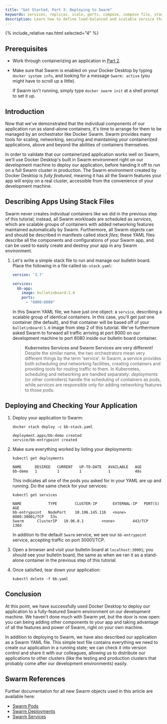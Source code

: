 ```yaml
---
title: "Get Started, Part 3: Deploying to Swarm"
keywords: services, replicas, scale, ports, compose, compose file, stack, networking
description: Learn how to define load-balanced and scalable service that runs containers.
---
```

{% include_relative nav.html selected="4" %}

## Prerequisites

- Work through containerizing an application in [Part 2](part2.md).
- Make sure that Swarm is enabled on your Docker Desktop by typing `docker system info`, and looking for a message `Swarm: active` (you might have to scroll up a little).

  If Swarm isn't running, simply type `docker swarm init` at a shell prompt to set it up.

## Introduction

Now that we've demonstrated that the individual components of our application run as stand-alone containers, it's time to arrange for them to be managed by an orchestrator like Docker Swarm. Swarm provides many tools for scaling, networking, securing and maintaining your containerized applications, above and beyond the abilities of containers themselves.

In order to validate that our containerized application works well on Swarm, we'll use Docker Desktop's built in Swarm environment right on our development machine to deploy our application, before handing it off to run on a full Swarm cluster in production. The Swarm environment created by Docker Desktop is _fully featured_, meaning it has all the Swarm features your app will enjoy on a real cluster, accessible from the convenience of your development machine.

## Describing Apps Using Stack Files

Swarm never creates individual containers like we did in the previous step of this tutorial; instead, all Swarm workloads are scheduled as _services_, which are scalable groups of containers with added networking features maintained automatically by Swarm. Furthermore, all Swarm objects can and should be described in manifests called _stack files_; these YAML files describe all the components and configurations of your Swarm app, and can be used to easily create and destroy your app in any Swarm environment.

1.  Let's write a simple stack file to run and manage our bulletin board. Place the following in a file called `bb-stack.yaml`:

    ```yaml
    version: '3.7'    

    services:
      bb-app:
        image: bulletinboard:1.0
        ports:
          - "8000:8080"    
    ```


    In this Swarm YAML file, we have just one object: a `service`, describing a scalable group of identical containers. In this case, you'll get just one container (the default), and that container will be based off of your `bulletinboard:1.0` image from step 2 of this tutorial. We've furthermore asked Swarm to forward all traffic arriving at port 8000 on our development machine to port 8080 inside our bulletin board container.

    > **Kubernetes Services and Swarm Services are very different!** Despite the similar name, the two orchestrators mean very different things by the term 'service'. In Swarm, a service provides both scheduling _and_ networking facilities, creating containers and providing tools for routing traffic to them. In Kubernetes, scheduling and networking are handled separately: _deployments_ (or other controllers) handle the scheduling of containers as pods, while _services_ are responsible only for adding networking features to those pods.
  
##  Deploying and Checking Your Application

1.  Deploy your application to Swarm:

    ```shell
    docker stack deploy -c bb-stack.yaml

    deployment.apps/bb-demo created
    service/bb-entrypoint created
    ```

2.  Make sure everything worked by listing your deployments:

    ```shell
    kubectl get deployments

    NAME      DESIRED   CURRENT   UP-TO-DATE   AVAILABLE   AGE
    bb-demo   1         1         1            1           48s
    ```

    This indicates all one of the pods you asked for in your YAML are up and running. Do the same check for your services:

    ```shell
    kubectl get services

    NAME            TYPE        CLUSTER-IP       EXTERNAL-IP   PORT(S)          AGE
    bb-entrypoint   NodePort    10.106.145.116   <none>        8080:30001/TCP   53s
    Swarm      ClusterIP   10.96.0.1        <none>        443/TCP          138d
    ```

    In addition to the default `Swarm` service, we see our `bb-entrypoint` service, accepting traffic on port 30001/TCP.

3.  Open a browser and visit your bulletin board at `localhost:30001`; you should see your bulletin board, the same as when we ran it as a stand-alone container in the previous step of this tutorial.

4.  Once satisfied, tear down your application:

    ```shell
    kubectl delete -f bb.yaml
    ```

## Conclusion

At this point, we have successfully used Docker Desktop to deploy our application to a fully-featured Swarm environment on our development machine. We haven't done much with Swarm yet, but the door is now open: you can being adding other components to your app and taking advantage of all the features and power of Swarm, right on your own machine.

In addition to deploying to Swarm, we have also described our application as a Swarm YAML file. This simple text file contains everything we need to create our application in a running state; we can check it into version control and share it with our colleagues, allowing us to distribute our applications to other clusters (like the testing and production clusters that probably come after our development environments) easily.

## Swarm References

Further documentation for all new Swarm objects used in this article are available here:

 - [Swarm Pods](https://Swarm.io/docs/concepts/workloads/pods/pod/)
 - [Swarm Deployments](https://Swarm.io/docs/concepts/workloads/controllers/deployment/)
 - [Swarm Services](https://Swarm.io/docs/concepts/services-networking/service/)

